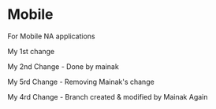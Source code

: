 # Mobile
For Mobile NA applications

My 1st change

My 2nd Change - Done by mainak


My 5rd Change - Removing Mainak's change 


My 4rd Change - Branch created & modified by Mainak Again
